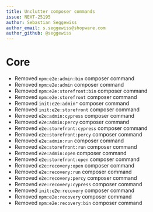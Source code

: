 ```yaml
---
title: Unclutter composer commands
issue: NEXT-25195
author: Sebastian Seggewiss
author_email: s.seggewiss@shopware.com
author_github: @seggewiss
---
```

# Core
* Removed `npm:e2e:admin:bin` composer command
* Removed `npm:e2e:admin` composer command
* Removed `npm:e2e:storefront:bin` composer command
* Removed `npm:e2e:storefront` composer command
* Removed `init:e2e:admin"` composer command
* Removed `init:e2e:storefront` composer command
* Removed `e2e:admin:cypress` composer command
* Removed `e2e:admin:percy` composer command
* Removed `e2e:storefront:cypress` composer command
* Removed `e2e:storefront:percy` composer command
* Removed `e2e:admin:run` composer command
* Removed `e2e:storefront:run` composer command
* Removed `e2e:admin:open` composer command
* Removed `e2e:storefront:open` composer command
* Removed `e2e:recovery:open` composer command
* Removed `e2e:recovery:run` composer command
* Removed `e2e:recovery:percy` composer command
* Removed `e2e:recovery:cypress` composer command
* Removed `init:e2e:recovery` composer command
* Removed `npm:e2e:recovery` composer command
* Removed `npm:e2e:recovery:bin` composer command
